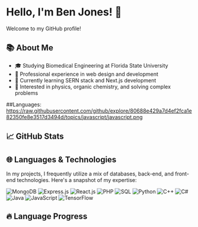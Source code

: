 # Hello, I'm Ben Jones! 👋

Welcome to my GitHub profile!

## 📚 About Me

- 🎓 Studying Biomedical Engineering at Florida State University
- 💼 Professional experience in web design and development
- 🌱 Currently learning SERN stack and Next.js development
- 👀 Interested in physics, organic chemistry, and solving complex problems

##Languages:
https://raw.githubusercontent.com/github/explore/80688e429a7d4ef2fca1e82350fe8e3517d3494d/topics/javascript/javascript.png

## 📈 GitHub Stats

## 🌐 Languages & Technologies

In my projects, I frequently utilize a mix of databases, back-end, and front-end technologies. Here's a snapshot of my expertise:

![MongoDB](https://img.shields.io/badge/MongoDB-Intermediate-green)
![Express.js](https://img.shields.io/badge/Express.js-Intermediate-yellow)
![React.js](https://img.shields.io/badge/React.js-Advanced-blue)
![PHP](https://img.shields.io/badge/PHP-Expert-purple)
![SQL](https://img.shields.io/badge/SQL-Advanced-orange)
![Python](https://img.shields.io/badge/Python-Expert-blueviolet)
![C++](https://img.shields.io/badge/C%2B%2B-Intermediate-navy)
![C#](https://img.shields.io/badge/C%23-Advanced-blue)
![Java](https://img.shields.io/badge/Java-Expert-red)
![JavaScript](https://img.shields.io/badge/JavaScript-Advanced-yellowgreen)
![TensorFlow](https://img.shields.io/badge/TensorFlow-Intermediate-orange)



## 🔥 Language Progress

